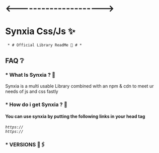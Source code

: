 
# <--------------------->

# Synxia Css/Js ✨

<code> * # Official Library ReadMe 🤫 # * </code>

## FAQ ❔

### * What Is Synxia ? 🐧

Synxia is a multi usable Library combined with an npm & cdn to meet ur needs of js and css fastly

### * How do i get Synxia ? 👑

#### You can use synxia by putting the following links in your head tag

<code><i>https:// </i> </code>
<br />
<code><i>https:// </i> </code>

### * VERSIONS 🔗🖇️

